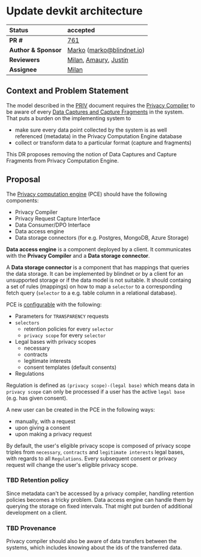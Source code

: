 # Update devkit architecture

| Status      | accepted |
| :---------- | :-------------------------------------------------------------------------------------- |
| **PR #**    | [761](https://github.com/blindnet-io/product-management/pull/761/) |
| **Author & Sponsor** | [Marko](https://github.com/m4rk055) (marko@blindnet.io) |
| **Reviewers** | [Milan](https://github.com/milstan), [Amaury](https://github.com/TheKinrar), [Justin](https://github.com/jboileau99) |
| **Assignee** | [Milan](https://github.com/milstan) |

## Context and Problem Statement

The model described in the [PRIV](https://github.com/blindnet-io/product-management/blob/devkit-schemas/refs/schemas/priv/RFC-PRIV.md) document requires the [Privacy Compiler](https://github.com/blindnet-io/product-management/tree/main/refs/high-level-architecture#privacy-compiler) to be aware of every [Data Captures and Capture Fragments](https://github.com/blindnet-io/product-management/tree/main/refs/high-level-architecture#privacy-compiler) in the system.
That puts a burden on the implementing system to
- make sure every data point collected by the system is as well referenced (metadata) in the Privacy Computation Engine database
- collect or transform data to a particular format (capture and fragments)

This DR proposes removing the notion of Data Captures and Capture Fragments from Privacy Computation Engine.

## Proposal

The [Privacy computation engine](https://github.com/blindnet-io/product-management/tree/main/refs/high-level-architecture#privacy-computation-engine) (PCE) should have the following components:
- Privacy Compiler
- Privacy Request Capture Interface
- Data Consumer/DPO Interface
- Data access engine
- Data storage connectors (for e.g. Postgres, MongoDB, Azure Storage)

**Data access engine** is a component deployed by a client. It communicates with the **Privacy Compiler** and a **Data storage connector**.

A **Data storage connector** is a component that has mappings that queries the data storage. It can be implemented by blindnet or by a client for an unsupported storage or if the data model is not suitable.
It should containg a set of rules (mappings) on how to map a `selector` to a corresponding fetch query (`selector` to a e.g. table column in a relational database). 

PCE is [configurable](https://github.com/blindnet-io/product-management/blob/2645056f4477a93b5a6635129c77a3e7fe4d9a9b/refs/schemas/priv/expected-behavior.md#configuration-and-prerequisites) with the following:
- Parameters for `TRANSPARENCY` requests
- `selectors`
  - retention policies for every `selector`
  - `privacy scope` for every `selector`
- Legal bases with privacy scopes
  - necessary
  - contracts
  - legitimate interests
  - consent templates (default consents)
- Regulations

Regulation is defined as `(privacy scope)-(legal base)` which means data in `privacy scope` can only be processed if a user has the active `legal base` (e.g. has given consent).

A new user can be created in the PCE in the following ways:
- manually, with a request
- upon giving a consent
- upon making a privacy request

By default, the user's eligible privacy scope is composed of privacy scope triples from `necessary`, `contracts` and `legitimate interests` legal bases, with regards to all `Regulations`. Every subsequent consent or privacy request will change the user's eligible privacy scope.

### TBD Retention policy

Since metadata can't be accessed by a privacy compiler, handling retention policies becomes a tricky problem.
Data access engine can handle them by querying the storage on fixed intervals. That might put burden of additional development on a client.

### TBD Provenance

Privacy compiler should also be aware of data transfers between the systems, which includes knowing about the ids of the transferred data.

### 